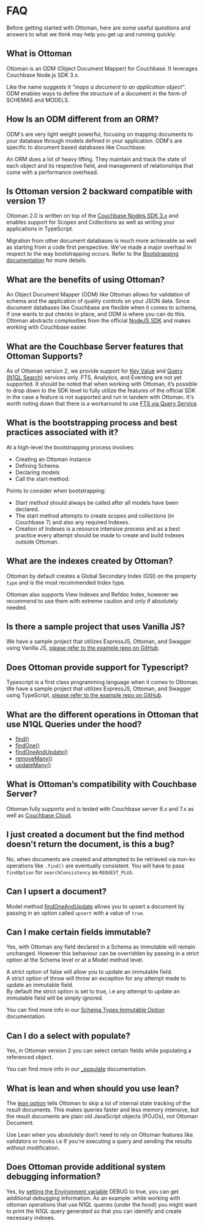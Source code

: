# FAQ

Before getting started with Ottoman, here are some useful questions and answers to what we think may help you get up and running quickly.

## What is Ottoman

Ottoman is an ODM (Object Document Mapper) for Couchbase. It leverages Couchbase Node.js SDK 3.x.

Like the name suggests it *“maps a document to an application object”*. ODM enables ways to define the structure of a document in the form of SCHEMAS and MODELS.

## How Is an ODM different from an ORM?

ODM's are very light weight powerful, focusing on mapping documents to your database through models defined in your application. ODM's are specific to document based databases like Couchbase.

An ORM does a lot of heavy lifting. They maintain and track the state of each object and its respective field, and management of relationships that come with a performance overhead.

## Is Ottoman version 2 backward compatible with version 1?

Ottoman 2.0 is written on top of the [Couchbase Nodejs SDK 3.x](https://docs.couchbase.com/nodejs-sdk/current/hello-world/start-using-sdk.html) and enables support for Scopes and Collections as well as writing your applications in TypeScript. 

Migration from other document databases is much more achievable as well as starting from a code first perspective. We've made a major overhaul in respect to the way bootstrapping occurs. Refer to the [Bootstrapping documentation](/guides/ottoman.html#not-using-scopes-collections) for more details.

## What are the benefits of using Ottoman?

An Object Document Mapper (ODM) like Ottoman allows for validation of schema and the application of quality controls on your JSON data. Since document databases like Couchbase are flexible when it comes to schema, if one wants to put checks in place, and ODM is where you can do this. Ottoman abstracts complexities from the official [NodeJS SDK](https://docs.couchbase.com/nodejs-sdk/current/hello-world/start-using-sdk.html) and makes working with Couchbase easier.

## What are the Couchbase Server features that Ottoman Supports?

As of Ottoman version 2, we provide support for [Key Value](https://docs.couchbase.com/nodejs-sdk/current/howtos/kv-operations.html) and [Query (N1QL Search)](https://docs.couchbase.com/nodejs-sdk/current/howtos/n1ql-queries-with-sdk.html) services only. FTS, Analytics, and Eventing are not yet supported. It should be noted that when working with Ottoman, it’s possible to drop down to the SDK level to fully utilize the features of the official SDK in the case a feature is not supported and run in tandem with Ottoman.
It's worth noting down that there is a workaround to use [FTS via Query Service](https://docs.couchbase.com/server/current/n1ql/n1ql-language-reference/searchfun.html).

## What is the bootstrapping process and best practices associated with it?

At a high-level the bootstrapping process involves:

- Creating an Ottoman Instance
- Defining Schema.
- Declaring models
- Call the start method.

Points to consider when bootstrapping:

- Start method should always be called after all models have been declared.
- The start method attempts to create scopes and collections (in Couchbase 7) and also any required Indexes.
- Creation of Indexes is a resource intensive process and as a best practice every attempt should be made to create and build indexes outside Ottoman.

## What are the indexes created by Ottoman?

Ottoman by default creates a Global Secondary Index (GSI) on the property `type` and is the most recommended Index type.

Ottoman also supports View Indexes and Refdoc Index, however we recommend to use them with extreme caution and only if absolutely needed.

## Is there a sample project that uses Vanilla JS?

We have a sample project that utilizes ExpressJS, Ottoman, and Swagger using Vanilla JS, [please refer to the example repo on GitHub](https://github.com/couchbaselabs/try-ottoman).

## Does Ottoman provide support for Typescript?

Typescript is a first class programming language when it comes to Ottoman. We have a sample project that utilizes ExpressJS, Ottoman, and Swagger using TypeScript, [please refer to the example repo on GitHub](https://github.com/couchbaselabs/try-ottoman-ts).

## What are the different operations in Ottoman that use N1QL Queries under the hood?

- [find()](/guides/ottoman-couchbase.html#find-documents)
- [findOne()](/interfaces/imodel.html#findone)
- [findOneAndUpdate()](/interfaces/imodel.html#findoneandupdate)
- [removeMany()](/globals.html#const-removemany)
- [updateMany()](/globals.html#const-updatemany)

## What is Ottoman’s compatibility with Couchbase Server?

Ottoman fully supports and is tested with Couchbase server 6.x and 7.x as well as [Couchbase Cloud](https://www.couchbase.com/products/cloud).

## I just created a document but the find method doesn't return the document, is this a bug?

No, when documents are created and attempted to be retrieved via non-kv operations like `.find()` are eventually consistent. You will have to pass `findOption` for `searchConsistency` as  `REQUEST_PLUS`.

## Can I upsert a document?

Model method [findOneAndUpdate](/interfaces/imodel.html#findoneandupdate) allows you to upsert a document by passing in an option called `upsert` with a value of `true`.

## Can I make certain fields immutable?

Yes, with Ottoman any field declared in a Schema as immutable will remain unchanged. However this behaviour can be overridden by passing in a strict option at the Schema level or at a Model method level.

A strict option of false will allow you to update an immutable field.  
A strict option of throw will throw an exception for any attempt made to update an immutable field.  
By default the strict option is set to true, i.e any attempt to update an immutable field will be simply ignored.

You can find more info in our [Schema Types Immutable Option](/guides/schema.html#schema-types-immutable-option) documentation.

## Can I do a select with populate?

Yes, in Ottoman version 2 you can select certain fields while populating a referenced object.

You can find more info in our [_populate](/guides/schema.html#schema-types-immutable-option) documentation.

## What is lean and when should you use lean?

The [lean option](/guides/model.html#use-of-lean) tells Ottoman to skip a lot of internal state tracking of the result documents. This makes queries faster and less memory intensive, but the result documents are plain old JavaScript objects (POJOs), not Ottoman Document.

Use Lean when you absolutely don’t need to rely on Ottoman features like validators or hooks i.e If you're executing a query and sending the results without modification.

## Does Ottoman provide additional system debugging information?

Yes, by [setting the Environment variable](/guides/ottoman.html#setting-environment-variables) DEBUG to true, you can get additional debugging information. As an example: while working with ottoman operations that use N1QL queries (under the hood) you might want to print the N1QL query generated so that you can identify and create necessary indexes. 